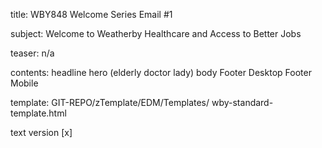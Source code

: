 title:					WBY848 Welcome Series Email #1

subject:				Welcome to Weatherby Healthcare and Access to Better Jobs

teaser:					n/a

contents:				headline
					hero (elderly doctor lady)
					body
					Footer Desktop
					Footer Mobile

template: GIT-REPO/zTemplate/EDM/Templates/ wby-standard-template.html

text version 				[x] 